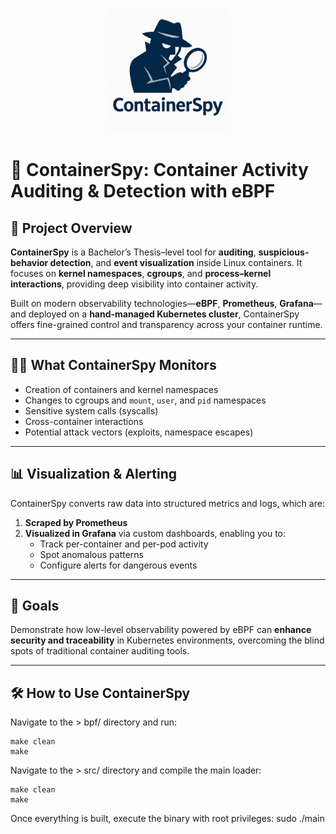 ﻿<!-- Include your logo image here with rounded corners -->
<p align="center">
  <img
    src="./images/Logo.png"
    alt="ContainerSpy Logo"
    width="200"
    style="border-radius:12px;"
  >
</p>


# 🐳 ContainerSpy: Container Activity Auditing & Detection with eBPF

## 🎯 Project Overview

**ContainerSpy** is a Bachelor’s Thesis–level tool for **auditing**, **suspicious-behavior detection**, and **event visualization** inside Linux containers. It focuses on **kernel namespaces**, **cgroups**, and **process–kernel interactions**, providing deep visibility into container activity.

Built on modern observability technologies—**eBPF**, **Prometheus**, **Grafana**—and deployed on a **hand-managed Kubernetes cluster**, ContainerSpy offers fine-grained control and transparency across your container runtime.

---

## 🕵️‍♂️ What ContainerSpy Monitors

- Creation of containers and kernel namespaces  
- Changes to cgroups and `mount`, `user`, and `pid` namespaces  
- Sensitive system calls (syscalls)  
- Cross-container interactions  
- Potential attack vectors (exploits, namespace escapes)  

---

## 📊 Visualization & Alerting

ContainerSpy converts raw data into structured metrics and logs, which are:

1. **Scraped by Prometheus**  
2. **Visualized in Grafana** via custom dashboards, enabling you to:  
   - Track per-container and per-pod activity  
   - Spot anomalous patterns  
   - Configure alerts for dangerous events  

---

## 🚀 Goals

Demonstrate how low-level observability powered by eBPF can **enhance security and traceability** in Kubernetes environments, overcoming the blind spots of traditional container auditing tools.

---

## 🛠️ How to Use ContainerSpy

Navigate to the > bpf/ directory and run:
```
make clean
make
```

Navigate to the > src/ directory and compile the main loader:
```
make clean
make
```

Once everything is built, execute the binary with root privileges: sudo ./main


